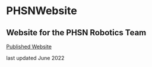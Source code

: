 # PHSNWebsite
<h2>Website for the PHSN Robotics Team</h2>
<a href="https://phsnroboticsclub.netlify.app/home.html">Published Website</a>
<p>last updated June 2022</p>
